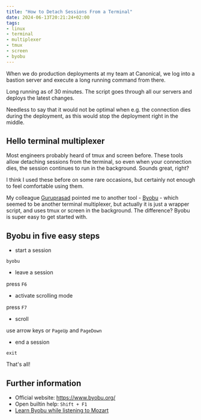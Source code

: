 ```yaml
---
title: "How to Detach Sessions From a Terminal"
date: 2024-06-13T20:21:24+02:00
tags:
- linux
- terminal
- multiplexer
- tmux
- screen
- byobu
---
```


When we do production deployments at my team at Canonical, we log into a
bastion server and execute a long running command from there.

Long running as of 30 minutes. The script goes through all our servers and
deploys the latest changes.

Needless to say that it would not be optimal when e.g. the connection dies
during the deployment, as this would stop the deployment right in the middle.

## Hello terminal multiplexer

Most engineers probably heard of tmux and screen before. These tools allow
detaching sessions from the terminal, so even when your connection dies,
the session continues to run in the background. Sounds great, right?

I think I used these before on some rare occasions, but certainly not enough to
feel comfortable using them.

My colleague [Guruprasad](https://www.lguruprasad.in/) pointed me to another
tool - [Byobu](https://www.byobu.org/) - which seemed to be another terminal
multiplexer, but actually it is just a wrapper script, and uses tmux or screen
in the background. The difference? Byobu is super easy to get started with.

## Byobu in five easy steps

* start a session

```
byobu
```

* leave a session

press ```F6```

* activate scrolling mode

press ```F7```

* scroll

use arrow keys or ```PageUp``` and ```PageDown```

* end a session

```
exit
```

That's all!

## Further information

* Official website: https://www.byobu.org/
* Open builtin help: ```Shift + F1```
* [Learn Byobu while listening to Mozart](https://www.youtube.com/watch?v=NawuGmcvKus)




